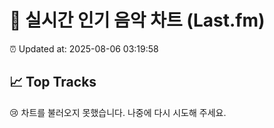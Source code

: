 # 🎵 실시간 인기 음악 차트 (Last.fm)

⏰ Updated at: 2025-08-06 03:19:58

## 📈 Top Tracks

😢 차트를 불러오지 못했습니다. 나중에 다시 시도해 주세요.
